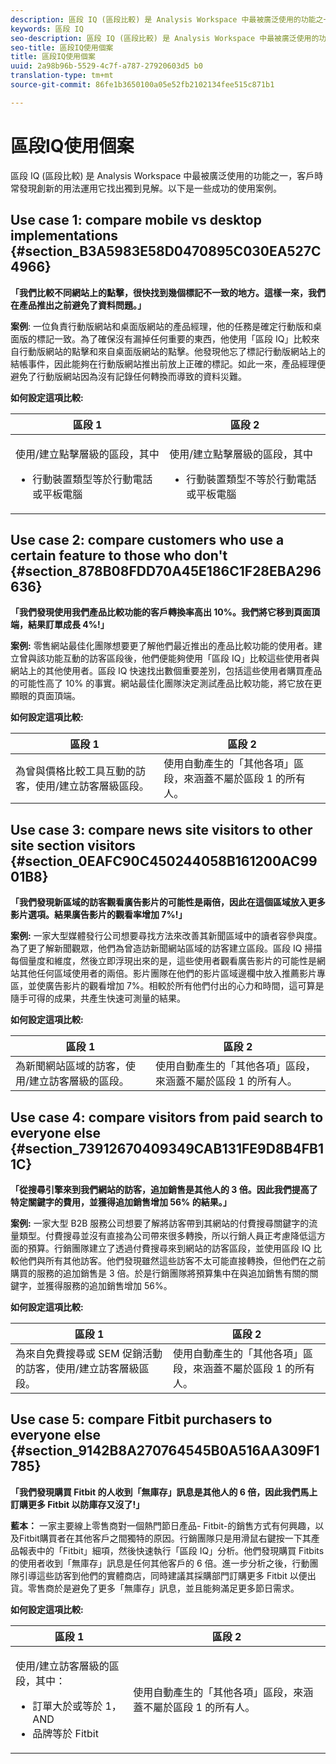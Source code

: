 ```yaml
---
description: 區段 IQ (區段比較) 是 Analysis Workspace 中最被廣泛使用的功能之一，客戶時常發現創新的用法運用它找出獨到見解。以下是一些成功的使用案例。
keywords: 區段 IQ
seo-description: 區段 IQ (區段比較) 是 Analysis Workspace 中最被廣泛使用的功能之一，客戶時常發現創新的用法運用它找出獨到見解。以下是一些成功的使用案例。
seo-title: 區段IQ使用個案
title: 區段IQ使用個案
uuid: 2a98b96b-5529-4c7f-a787-27920603d5 b0
translation-type: tm+mt
source-git-commit: 86fe1b3650100a05e52fb2102134fee515c871b1

---
```



# 區段IQ使用個案

區段 IQ (區段比較) 是 Analysis Workspace 中最被廣泛使用的功能之一，客戶時常發現創新的用法運用它找出獨到見解。以下是一些成功的使用案例。

## Use case 1: compare mobile vs desktop implementations {#section_B3A5983E58D0470895C030EA527C4966}

**「我們比較不同網站上的點擊，很快找到幾個標記不一致的地方。這樣一來，我們在產品推出之前避免了資料問題。」**

**案例**: 一位負責行動版網站和桌面版網站的產品經理，他的任務是確定行動版和桌面版的標記一致。為了確保沒有漏掉任何重要的東西，他使用「區段 IQ」比較來自行動版網站的點擊和來自桌面版網站的點擊。他發現他忘了標記行動版網站上的結帳事件，因此能夠在行動版網站推出前放上正確的標記。如此一來，產品經理便避免了行動版網站因為沒有記錄任何轉換而導致的資料災難。

**如何設定這項比較:**

<table id="table_B5FA23CB34DE4331A8BD65ED4B351038"> 
 <thead> 
  <tr> 
   <th colname="col1" class="entry"> 區段 1 </th> 
   <th colname="col3" class="entry"> 區段 2 </th> 
  </tr> 
 </thead>
 <tbody> 
  <tr> 
   <td colname="col1"> <p>使用/建立點擊層級的區段，其中 </p> <p> </p> <p> 
     <ul id="ul_1F5D5136620E449D93A771CD2576A18A"> 
      <li id="li_CB32DD1033DA4E5CA3B9AD41030800E6">行動裝置類型等於行動電話或平板電腦 </li> 
     </ul> </p> </td> 
   <td colname="col3"> <p>使用/建立點擊層級的區段，其中 </p> <p> </p> <p> 
     <ul id="ul_79CC51C4C9494275B3F37B6D2AB0505E"> 
      <li id="li_83BE21AD1FB34195BAFF3F15421DBB3D">行動裝置類型不等於行動電話或平板電腦 </li> 
     </ul> </p> </td> 
  </tr> 
 </tbody> 
</table>

## Use case 2: compare customers who use a certain feature to those who don't {#section_878B08FDD70A45E186C1F28EBA296636}

**「我們發現使用我們產品比較功能的客戶轉換率高出 10%。我們將它移到頁面頂端，結果訂單成長 4%!」**

**案例:** 零售網站最佳化團隊想要更了解他們最近推出的產品比較功能的使用者。建立曾與該功能互動的訪客區段後，他們便能夠使用「區段 IQ」比較這些使用者與網站上的其他使用者。區段 IQ 快速找出數個重要差別，包括這些使用者購買產品的可能性高了 10% 的事實。網站最佳化團隊決定測試產品比較功能，將它放在更顯眼的頁面頂端。

**如何設定這項比較:**

| 區段 1 | 區段 2 |
|--- |--- |
| 為曾與價格比較工具互動的訪客，使用/建立訪客層級區段。 | 使用自動產生的「其他各項」區段，來涵蓋不屬於區段 1 的所有人。 |

## Use case 3: compare news site visitors to other site section visitors {#section_0EAFC90C450244058B161200AC9901B8}

**「我們發現新區域的訪客觀看廣告影片的可能性是兩倍，因此在這個區域放入更多影片選項。結果廣告影片的觀看率增加 7%!」**

**案例:** 一家大型媒體發行公司想要尋找方法來改善其新聞區域中的讀者容參與度。為了更了解新聞觀眾，他們為曾造訪新聞網站區域的訪客建立區段。區段 IQ 掃描每個量度和維度，然後立即浮現出來的是，這些使用者觀看廣告影片的可能性是網站其他任何區域使用者的兩倍。影片團隊在他們的影片區域邊欄中放入推薦影片專區，並使廣告影片的觀看增加 7%。相較於所有他們付出的心力和時間，這可算是隨手可得的成果，共產生快速可測量的結果。

**如何設定這項比較:**

| 區段 1 | 區段 2 |
|--- |--- |
| 為新聞網站區域的訪客，使用/建立訪客層級的區段。 | 使用自動產生的「其他各項」區段，來涵蓋不屬於區段 1 的所有人。 |

## Use case 4: compare visitors from paid search to everyone else {#section_73912670409349CAB131FE9D8B4FB11C}

**「從搜尋引擎來到我們網站的訪客，追加銷售是其他人的 3 倍。因此我們提高了特定關鍵字的費用，並獲得追加銷售增加 56% 的結果。」**

**案例:** 一家大型 B2B 服務公司想要了解將訪客帶到其網站的付費搜尋關鍵字的流量類型。付費搜尋並沒有直接為公司帶來很多轉換，所以行銷人員正考慮降低這方面的預算。行銷團隊建立了透過付費搜尋來到網站的訪客區段，並使用區段 IQ 比較他們與所有其他訪客。他們發現雖然這些訪客不太可能直接轉換，但他們在之前購買的服務的追加銷售是 3 倍。於是行銷團隊將預算集中在與追加銷售有關的關鍵字，並獲得服務的追加銷售增加 56%。

**如何設定這項比較:**

| 區段 1 | 區段 2 |
|--- |--- |
| 為來自免費搜尋或 SEM 促銷活動的訪客，使用/建立訪客層級區段。 | 使用自動產生的「其他各項」區段，來涵蓋不屬於區段 1 的所有人。 |

## Use case 5: compare Fitbit purchasers to everyone else {#section_9142B8A270764545B0A516AA309F1785}

**「我們發現購買 Fitbit 的人收到「無庫存」訊息是其他人的 6 倍，因此我們馬上訂購更多 Fitbit 以防庫存又沒了!」**

**藍本：** 一家主要線上零售商對一個熱門節日產品- Fitbit-的銷售方式有何興趣，以及Fitbit購買者在其他客戶之間獨特的原因。行銷團隊只是用滑鼠右鍵按一下其產品報表中的「Fitbit」細項，然後快速執行「區段 IQ」分析。他們發現購買 Fitbits 的使用者收到「無庫存」訊息是任何其他客戶的 6 倍。進一步分析之後，行動團隊引導這些訪客到他們的實體商店，同時建議其採購部門訂購更多 Fitbit 以便出貨。零售商於是避免了更多「無庫存」訊息，並且能夠滿足更多節日需求。

**如何設定這項比較:**

<table id="table_9018BEB4C2DE429FA773B250CB5C3E58"> 
 <thead> 
  <tr> 
   <th colname="col1" class="entry"> 區段 1 </th> 
   <th colname="col3" class="entry"> 區段 2 </th> 
  </tr> 
 </thead>
 <tbody> 
  <tr> 
   <td colname="col1"> <p>使用/建立訪客層級的區段，其中： </p> <p> 
     <ul id="ul_52E8ED6F4F7241D5ABE4EE7EA1E556D8"> 
      <li id="li_33750601AB2A43728834B29AF86D5CCF">訂單大於或等於 1，AND </li> 
      <li id="li_4E09D1286DAE4BABA49E4834E73BDC28">品牌等於 Fitbit </li> 
     </ul> </p> </td> 
   <td colname="col3"> <p>使用自動產生的「<span class="wintitle">其他各項</span>」區段，來涵蓋不屬於區段 1 的所有人。 </p> </td> 
  </tr> 
 </tbody> 
</table>


